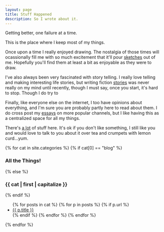 ```yaml
---
layout: page
title: Stuff Happened
description: So I wrote about it.
---
```


Getting better, one failure at a time.

This is the place where I keep most of my things.

Once upon a time I really enjoyed drawing.  The nostalgia of those times will
ocassionally fill me with so much excitement that it'll pour
[sketches](#sketches) out of me.  Hopefully you'll find them at least a bit as
enjoyable as they were to draw.

I've also always been very fascinated with story telling.  I really love telling
and making interesting life stories, but writing fiction [stories](#stories) was never really on my
mind until recently, though I must say, once you start, it's hard to stop.
Though I do try to

Finally, like everyone else on the internet, I too have opinions about
everything, and I'm sure you are probably partly here to read about them.
I do cross post my [essays](#essays) on more popular channels, but I like having
this as a centralized space for all my things.

There's [a lot](#) of stuff here.  It's ok if you don't like something, I still
like you and would love to talk to you about it over tea and crumpets with
lemon curd...yum.

{% for cat in site.categories %}
	{% if cat[0] == "blog" %}
	<div class="post-list">
	<h3>All the Things!</h3>
	{% else %}
	<div class="post-list {{ cat | first }}">
	<h3>{{ cat | first | capitalize }}</h3>
	{% endif %}
	<ul>
		{% for posts in cat %}
			{% for p in posts %}
			{% if p.url %}
				<li><a href="{{ p.url }}">{{ p.title }}</a></li>
			{% endif %}
			{% endfor %}
		{% endfor %}
	</ul>
</div>
{% endfor %}
